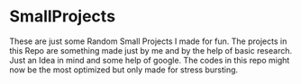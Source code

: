 # SmallProjects
These are just some Random Small Projects I made for fun.
The projects in this Repo are something made just by me and by the help of basic research.
Just an Idea in mind and some help of google.
The codes in this repo might now be the most optimized but only made for stress bursting.
